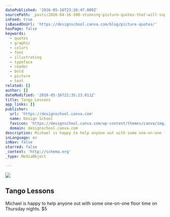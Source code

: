 ```yaml
---
datePublished: '2016-05-16T23:26:47.809Z'
sourcePath: _posts/2016-04-16-100-stunning-picture-quotes-that-will-supercharge-your-creat.md
inFeed: true
isBasedOnUrl: 'https://designschool.canva.com/blog/picture-quotes/'
hasPage: false
keywords:
  - quotes
  - graphic
  - colors
  - font
  - illustrating
  - typeface
  - reader
  - bold
  - picture
  - text
related: []
author: []
dateModified: '2016-05-16T22:35:23.011Z'
title: Tango Lessons
app_links: []
publisher:
  url: 'https://designschool.canva.com'
  name: Design School
  favicon: 'https://designschool.canva.com/wp-content/themes/canva/img/icons/favicon.ico'
  domain: designschool.canva.com
description: Michael is happy to help anyone out with some one-on-one floor time on Thursday nights. $5
inLanguage: en
inNav: false
starred: false
_context: 'http://schema.org'
_type: MediaObject

---
```

<article style=""><img src="https://s3-us-west-2.amazonaws.com/the-grid-img/p/ab8424258c57e49e23b68199e2e806598a1edf6e.png" /><h1>Tango Lessons</h1><p>Michael is happy to help anyone out with some one-on-one floor time on Thursday nights. $5</p></article>